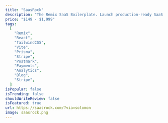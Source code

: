 ```yaml
---
title: "SaasRock"
description: "The Remix SaaS Boilerplate. Launch production-ready SaaS apps with +25 built-in features, such as: Admin dashboard, App portal, Stripe, Blog, Page Builder, Knowledge Base, Workflows, Analytics, Entity Builder, Email Marketing, Notifications, Onboarding, Feature Flags, Cache and Metrics."
price: "$149 - $1,999"
tags:
  [
    "Remix",
    "React",
    "TailwindCSS",
    "Vite",
    "Prisma",
    "Stripe",
    "Postmark",
    "Payments",
    "Analytics",
    "Blog",
    "Stripe",
  ]
isPopular: false
isTrending: false
shouldWriteReview: false
isFeatured: true
url: https://saasrock.com/?via=solomon
image: saasrock.png
---
```

